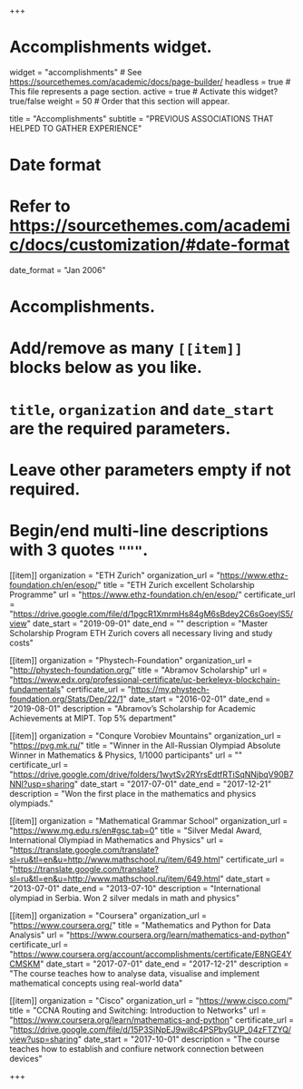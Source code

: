 +++
# Accomplishments widget.
widget = "accomplishments"  # See https://sourcethemes.com/academic/docs/page-builder/
headless = true  # This file represents a page section.
active = true  # Activate this widget? true/false
weight = 50  # Order that this section will appear.

title = "Accomplish&shy;ments"
subtitle = "PREVIOUS ASSOCIATIONS THAT HELPED TO GATHER EXPERIENCE"

# Date format
#   Refer to https://sourcethemes.com/academic/docs/customization/#date-format
date_format = "Jan 2006"

# Accomplishments.
#   Add/remove as many `[[item]]` blocks below as you like.
#   `title`, `organization` and `date_start` are the required parameters.
#   Leave other parameters empty if not required.
#   Begin/end multi-line descriptions with 3 quotes `"""`.

[[item]]
  organization = "ETH Zurich"
  organization_url = "https://www.ethz-foundation.ch/en/esop/"
  title = "ETH Zurich excellent Scholarship Programme"
  url = "https://www.ethz-foundation.ch/en/esop/"
  certificate_url = "https://drive.google.com/file/d/1pgcR1XmrmHs84gM6sBdey2C6sGoeylS5/view"
  date_start = "2019-09-01"
  date_end = ""
  description = "Master Scholarship Program ETH Zurich covers all necessary living and study costs"

[[item]]
  organization = "Phystech-Foundation"
  organization_url = "http://phystech-foundation.org/"
  title = "Abramov Scholarship"
  url = "https://www.edx.org/professional-certificate/uc-berkeleyx-blockchain-fundamentals"
  certificate_url = "https://my.phystech-foundation.org/Stats/Dep/22/1"
  date_start = "2016-02-01"
  date_end = "2019-08-01"
  description = "Abramov’s Scholarship for Academic Achievements at MIPT. Top 5% department"
  
[[item]]
  organization = "Conqure Vorobiev Mountains"
  organization_url = "https://pvg.mk.ru/"
  title = "Winner in the All-Russian Olympiad Absolute Winner in Mathematics & Physics, 1/1000 participants"
  url = ""
  certificate_url = "https://drive.google.com/drive/folders/1wytSv2RYrsEdtfRTiSqNNjbqV90B7NNl?usp=sharing"
  date_start = "2017-07-01"
  date_end = "2017-12-21"
  description = "Won the first place in the mathematics and physics olympiads."

[[item]]
  organization = "Mathematical Grammar School"
  organization_url = "https://www.mg.edu.rs/en#gsc.tab=0"
  title = "Silver Medal Award, International Olympiad in Mathematics and Physics"
  url = "https://translate.google.com/translate?sl=ru&tl=en&u=http://www.mathschool.ru/item/649.html"
  certificate_url = "https://translate.google.com/translate?sl=ru&tl=en&u=http://www.mathschool.ru/item/649.html"
  date_start = "2013-07-01"
  date_end = "2013-07-10"
  description = "International olympiad in Serbia. Won 2 silver medals in math and physics"


[[item]]
  organization = "Coursera"
  organization_url = "https://www.coursera.org/"
  title = "Mathematics and Python for Data Analysis"
  url = "https://www.coursera.org/learn/mathematics-and-python"
  certificate_url = "https://www.coursera.org/account/accomplishments/certificate/E8NGE4YCMSKM"
  date_start = "2017-07-01"
  date_end = "2017-12-21"
  description = "The course teaches how to analyse data, visualise and implement mathematical concepts using real-world data"

[[item]]
  organization = "Cisco"
  organization_url = "https://www.cisco.com/"
  title = "CCNA Routing and Switching: Introduction to Networks"
  url = "https://www.coursera.org/learn/mathematics-and-python"
  certificate_url = "https://drive.google.com/file/d/15P3SjNpEJ9wi8c4PSPbyGUP_04zFTZYQ/view?usp=sharing"
  date_start = "2017-10-01"
  description = "The course teaches how to establish and confiure network connection between devices"

+++
